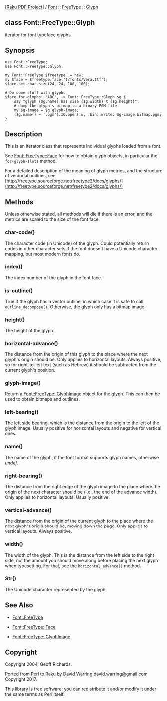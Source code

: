 [[Raku PDF Project]](https://pdf-raku.github.io)
 / [Font](https://pdf-raku.github.io/Font-raku)
 :: [FreeType](https://pdf-raku.github.io/Font-raku/FreeType)
 :: [Glyph](https://pdf-raku.github.io/Font-raku/FreeType/Glyph)

class Font::FreeType::Glyph
---------------------------

iterator for font typeface glyphs

Synopsis
--------

    use Font::FreeType;
    use Font::FreeType::Glyph;

    my Font::FreeType $freetype .= new;
    my $face = $freetype.face('t/fonts/Vera.ttf');
    $face.set-char-size(24, 24, 100, 100);

    # Do some stuff with glyphs
    $face.for-glyphs: 'ABC', -> Font::FreeType::Glyph $g {
        say "glyph {$g.name} has size {$g.width} X {$g.height}";
        # dump the glyph's bitmap to a binary PGM file
        my $g-image = $g.glyph-image;
        ($g.name() ~ '.pgm').IO.open(:w, :bin).write: $g-image.bitmap.pgm;
    }

Description
-----------

This is an iterator class that represents individual glyphs loaded from a font.

See [Font::FreeType::Face](https://pdf-raku.github.io/Font-FreeType-raku/Face) for how to obtain glyph objects, in particular the `for-glyph-slots` method.

For a detailed description of the meaning of glyph metrics, and the structure of vectorial outlines, see [http://freetype.sourceforge.net/freetype2/docs/glyphs/](http://freetype.sourceforge.net/freetype2/docs/glyphs/)

Methods
-------

Unless otherwise stated, all methods will die if there is an error, and the metrics are scaled to the size of the font face.

### char-code()

The character code (in Unicode) of the glyph. Could potentially return codes in other character sets if the font doesn't have a Unicode character mapping, but most modern fonts do.

### index()

The index number of the glyph in the font face.

### is-outline()

True if the glyph has a vector outline, in which case it is safe to call `outline_decompose()`. Otherwise, the glyph only has a bitmap image.

### height()

The height of the glyph.

### horizontal-advance()

The distance from the origin of this glyph to the place where the next glyph's origin should be. Only applies to horizontal layouts. Always positive, so for right-to-left text (such as Hebrew) it should be subtracted from the current glyph's position.

### glyph-image()

Return a [Font::FreeType::GlyphImage](GlyphImage.pm) object for the glyph. This can then be used to obtain bitmaps and outlines.

### left-bearing()

The left side bearing, which is the distance from the origin to the left of the glyph image. Usually positive for horizontal layouts and negative for vertical ones.

### name()

The name of the glyph, if the font format supports glyph names, otherwise _undef_.

### right-bearing()

The distance from the right edge of the glyph image to the place where the origin of the next character should be (i.e., the end of the advance width). Only applies to horizontal layouts. Usually positive.

### vertical-advance()

The distance from the origin of the current glyph to the place where the next glyph's origin should be, moving down the page. Only applies to vertical layouts. Always positive.

### width()

The width of the glyph. This is the distance from the left side to the right side, not the amount you should move along before placing the next glyph when typesetting. For that, see the `horizontal_advance()` method.

### Str()

The Unicode character represented by the glyph.

See Also
--------

  * [Font::FreeType](https://pdf-raku.github.io/Font-FreeType-raku)

  * [Font::FreeType::Face](https://pdf-raku.github.io/Font-FreeType-raku/Face)

  * [Font::FreeType::GlyphImage](https://pdf-raku.github.io/Font-FreeType-raku/GlyphImage)

Copyright
---------

Copyright 2004, Geoff Richards.

Ported from Perl to Raku by David Warring <david.warring@gmail.com> Copyright 2017.

This library is free software; you can redistribute it and/or modify it under the same terms as Perl itself.

